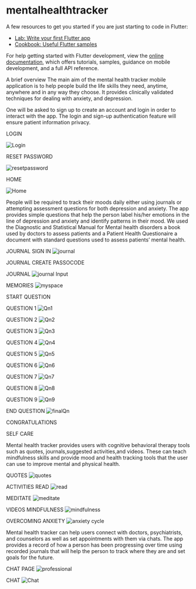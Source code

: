 # mentalhealthtracker

A few resources to get you started if you are just starting to code in Flutter:

- [Lab: Write your first Flutter app](https://docs.flutter.dev/get-started/codelab)
- [Cookbook: Useful Flutter samples](https://docs.flutter.dev/cookbook)

For help getting started with Flutter development, view the
[online documentation](https://docs.flutter.dev/), which offers tutorials,
samples, guidance on mobile development, and a full API reference.

A brief overview
The main aim of the mental health tracker mobile application is to help people build the
life skills they need, anytime, anywhere and in any way they choose. It provides
clinically validated techniques for dealing with anxiety, and depression. 

 One will be asked to sign up to create an account and login in order to interact with the app. The login and sign-up authentication feature
will ensure patient information privacy. 

LOGIN

![Login](https://user-images.githubusercontent.com/77075756/192564658-3cfaf5b3-2303-4784-ba6e-69d2c11674bc.png)

RESET PASSWORD

![resetpassword](https://user-images.githubusercontent.com/77075756/192565470-e6f38216-490d-47ff-bb49-fb3e73d451cc.png)

HOME

![Home](https://user-images.githubusercontent.com/77075756/192565672-2e3cf859-eeeb-4114-bd26-a536d96d2e70.png)




People will be required to track their moods daily either using journals or attempting assessment questions for both depression and
anxiety. The app provides simple questions that help the person label his/her emotions in the line of depression and anxiety and identify patterns in their mood. We used the Diagnostic and Statistical Manual for Mental health disorders a book used by doctors to assess patients and a Patient Health Questionaire a document with standard questions used to assess patients’ mental health. 

JOURNAL SIGN IN
![journal](https://user-images.githubusercontent.com/77075756/192568769-96354eb8-82ea-460b-bf46-15bd95b278cf.png)

JOURNAL CREATE PASSOCODE


JOURNAL 
![journal Input](https://user-images.githubusercontent.com/77075756/192569610-85a6842c-eb0f-457b-87a2-42b130decf1c.png)



MEMORIES
![myspace](https://user-images.githubusercontent.com/77075756/192568454-305e88a5-cca5-43a5-84ac-6910c1f7fe7f.png)

START QUESTION

QUESTION 1
![Qn1](https://user-images.githubusercontent.com/77075756/192568877-b09bcd79-fe81-4843-87a9-a99df563dee0.png)

QUESTION 2
![Qn2](https://user-images.githubusercontent.com/77075756/192568944-d1a0d763-e80f-419e-b189-c57f43668847.png)

QUESTION 3
![Qn3](https://user-images.githubusercontent.com/77075756/192568843-893c647f-9a3b-44c6-8f60-abbe916d8930.png)

QUESTION 4
![Qn4](https://user-images.githubusercontent.com/77075756/192569001-a19ae62d-0c1c-4e35-99b6-0f7b9d2157ca.png)

QUESTION 5
![Qn5](https://user-images.githubusercontent.com/77075756/192569050-aafd76e4-a668-4e5d-8b29-0546026f4bb0.png)

QUESTION 6
![Qn6](https://user-images.githubusercontent.com/77075756/192569096-b2b60a23-3a85-420b-a08a-f15f9927764d.png)

QUESTION 7
![Qn7](https://user-images.githubusercontent.com/77075756/192569169-21286293-6c98-45b3-a661-8caee020388e.png)

QUESTION 8
![Qn8](https://user-images.githubusercontent.com/77075756/192569211-4cb47497-7f8f-4985-bba4-f4728c71f590.png)

QUESTION 9
![Qn9](https://user-images.githubusercontent.com/77075756/192568647-1954bc12-27a2-4e49-ab83-c5f60a75905c.png)

END QUESTION
![finalQn](https://user-images.githubusercontent.com/77075756/192568538-752bbb8c-7517-4e9a-b8f5-e37fc55935f6.png)

CONGRATULATIONS

SELF CARE



Mental health tracker
provides users with cognitive behavioral therapy tools such as quotes, journals,suggested activities,and videos. These can teach mindfulness skills and provide mood and health tracking tools that the user can use to improve mental and physical health.

QUOTES
![quotes](https://user-images.githubusercontent.com/77075756/192567816-b7145389-8fa8-412f-80b6-874038545622.png)


ACTIVITIES
READ
![read](https://user-images.githubusercontent.com/77075756/192568260-40a3d025-26a2-420d-87f1-4b612cc12035.png)

MEDITATE
![meditate](https://user-images.githubusercontent.com/77075756/192568333-bfd9f82d-b2b8-4f7e-9cfc-91b41a9f23cd.png)


VIDEOS
MINDFULNESS
![mindfulness](https://user-images.githubusercontent.com/77075756/192567899-48ee30ef-554e-4ac1-8666-e404ad80b666.png)

OVERCOMING ANXIETY
![anxiety cycle](https://user-images.githubusercontent.com/77075756/192568136-a59cc94b-e7cc-46cf-99b8-f4b8099a17a6.png)




Mental health tracker can help users connect with doctors, psychiatrists, and counselors as well as set appointments with them via chats. The app provides a record of how a person has been progressing over time using recorded journals that will help the person to track where they are and set goals for the future.

CHAT PAGE
![professional](https://user-images.githubusercontent.com/77075756/192567648-03cf4246-e4de-44a1-817c-e0a625584253.png)

CHAT
![Chat](https://user-images.githubusercontent.com/77075756/192567746-09e14e40-5a1c-4cef-ac1d-0b3a3499fdbe.png)


